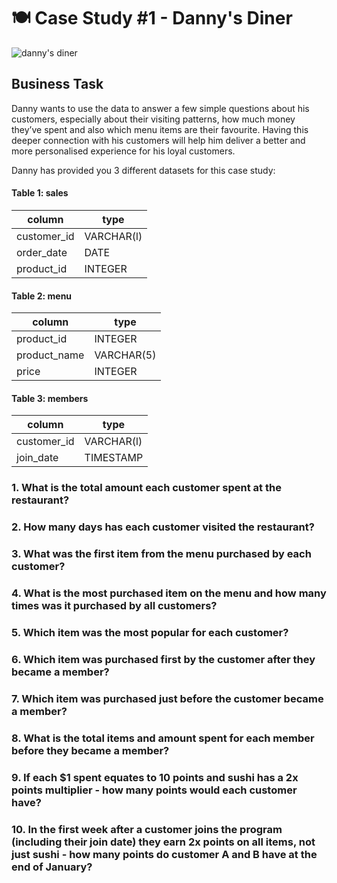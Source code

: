 # 🍽 Case Study #1 - Danny's Diner

![danny's diner](https://user-images.githubusercontent.com/103854541/211166454-6af0b127-e0d5-4c20-af2c-6acf223a5f7a.png)


## Business Task

Danny wants to use the data to answer a few simple questions about his customers, especially about their visiting patterns, how much money they’ve spent and also which menu items are their favourite. Having this deeper connection with his customers will help him deliver a better and more personalised experience for his loyal customers.

Danny has provided you 3 different datasets for this case study:

#### Table 1: sales 

| column        | type       |    
| ------------- | ---------- |
| customer_id   | VARCHAR(l) |
| order_date    | DATE       |
| product_id    | INTEGER    |

#### Table 2: menu 

| column       | type       |    
| ------------ | ---------- |
| product_id   | INTEGER    |
| product_name | VARCHAR(5) |
| price        | INTEGER    |

#### Table 3: members 

| column        | type       |    
| ------------- | ---------- |
| customer_id   | VARCHAR(l) |
| join_date     | TIMESTAMP  |


### 1. What is the total amount each customer spent at the restaurant?


### 2. How many days has each customer visited the restaurant?


### 3. What was the first item from the menu purchased by each customer?


### 4. What is the most purchased item on the menu and how many times was it purchased by all customers?


### 5. Which item was the most popular for each customer?


### 6. Which item was purchased first by the customer after they became a member?


### 7. Which item was purchased just before the customer became a member?


### 8. What is the total items and amount spent for each member before they became a member?


### 9. If each $1 spent equates to 10 points and sushi has a 2x points multiplier - how many points would each customer have?


### 10. In the first week after a customer joins the program (including their join date) they earn 2x points on all items, not just sushi - how many points do customer A and B have at the end of January?

